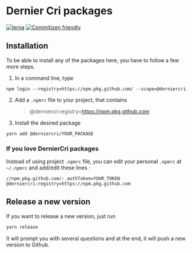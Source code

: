 # Dernier Cri packages

[![lerna](https://img.shields.io/badge/maintained%20with-lerna-cc00ff.svg)](https://lerna.js.org/)
[![Commitizen friendly](https://img.shields.io/badge/commitizen-friendly-brightgreen.svg)](http://commitizen.github.io/cz-cli/)

## Installation

To be able to install any of the packages here, you have to follow a few more steps.

1. In a command line, type

```shell script
npm login --registry=https://npm.pkg.github.com/ --scope=@derniercri
```

2. Add a `.npmrc` file to your project, that contains

   > @derniercri:registry=https://npm.pkg.github.com

3. Install the desired package

```shell script
yarn add @derniercri/YOUR_PACKAGE
```

### If you love DernierCri packages

Instead of using project `.npmrc` file, you can edit your personal `.npmrc` at `~/.npmrc` and add/edit these lines :

```
//npm.pkg.github.com/:_authToken=YOUR_TOKEN
@derniercri:registry=https://npm.pkg.github.com
```

## Release a new version

If you want to release a new version, just run

```bash
yarn release
```

It will prompt you with several questions and at the end, it will push a new version to Github.
